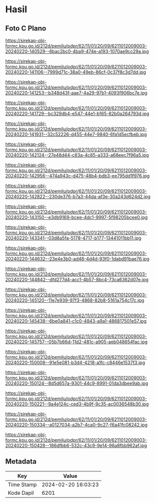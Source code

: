 # Hasil

## Foto C Plano

https://sirekap-obj-formc.kpu.go.id/212d/pemilu/pdpr/62/11/01/20/09/6211012009003-20240220-140529--6bac2bc0-4ba9-474e-a193-1070ae9cc29a.jpg

https://sirekap-obj-formc.kpu.go.id/212d/pemilu/pdpr/62/11/01/20/09/6211012009003-20240220-141106--7999d71c-38a0-49eb-86cf-0c37f8c3d7dd.jpg

https://sirekap-obj-formc.kpu.go.id/212d/pemilu/pdpr/62/11/01/20/09/6211012009003-20240220-141253--b348d43f-aae7-4a29-97b1-4093f906bc7e.jpg

https://sirekap-obj-formc.kpu.go.id/212d/pemilu/pdpr/62/11/01/20/09/6211012009003-20240220-141729--bc329db4-e547-44e1-b165-82b0a264793d.jpg

https://sirekap-obj-formc.kpu.go.id/212d/pemilu/pdpr/62/11/01/20/09/6211012009003-20240220-141931--32c52226-d455-44e7-9840-6fa1d5ecfbeb.jpg

https://sirekap-obj-formc.kpu.go.id/212d/pemilu/pdpr/62/11/01/20/09/6211012009003-20240220-142124--27e48d44-c83a-4c85-a333-a68eec7f96a5.jpg

https://sirekap-obj-formc.kpu.go.id/212d/pemilu/pdpr/62/11/01/20/09/6211012009003-20240220-142956--474a943c-d475-48b4-bdb3-ee795dd1f976.jpg

https://sirekap-obj-formc.kpu.go.id/212d/pemilu/pdpr/62/11/01/20/09/6211012009003-20240220-142822--230de376-b7a3-44da-af3e-30a243d624d2.jpg

https://sirekap-obj-formc.kpu.go.id/212d/pemilu/pdpr/62/11/01/20/09/6211012009003-20240220-143150--e3db9169-bcee-4dc1-9997-5f98205bcee0.jpg

https://sirekap-obj-formc.kpu.go.id/212d/pemilu/pdpr/62/11/01/20/09/6211012009003-20240220-143341--03d8a5fa-5178-4717-b177-13441011bb11.jpg

https://sirekap-obj-formc.kpu.go.id/212d/pemilu/pdpr/62/11/01/20/09/6211012009003-20240220-144632--23e4e3b0-ad48-4d4d-93f0-1dabd91bae76.jpg

https://sirekap-obj-formc.kpu.go.id/212d/pemilu/pdpr/62/11/01/20/09/6211012009003-20240220-144842--dfd277d4-acc1-4b57-8bc4-73ca6362d07e.jpg

https://sirekap-obj-formc.kpu.go.id/212d/pemilu/pdpr/62/11/01/20/09/6211012009003-20240220-145120--11e7e939-97f3-4868-82b8-5161a754c17c.jpg

https://sirekap-obj-formc.kpu.go.id/212d/pemilu/pdpr/62/11/01/20/09/6211012009003-20240220-145438--6be0a841-c1c0-4843-a9a1-486817501e57.jpg

https://sirekap-obj-formc.kpu.go.id/212d/pemilu/pdpr/62/11/01/20/09/6211012009003-20240220-145757--05b7b66d-11d2-481c-a905-aeb048654fac.jpg

https://sirekap-obj-formc.kpu.go.id/212d/pemilu/pdpr/62/11/01/20/09/6211012009003-20240220-150008--91e5e081-b3d4-4218-a1fc-c8446e1537f3.jpg

https://sirekap-obj-formc.kpu.go.id/212d/pemilu/pdpr/62/11/01/20/09/6211012009003-20240220-150124--8d5d657a-9301-44c9-8991-01da3dbee9ab.jpg

https://sirekap-obj-formc.kpu.go.id/212d/pemilu/pdpr/62/11/01/20/09/6211012009003-20240220-150221--9a4e124c-ced3-4b9f-9c35-ac0036548b30.jpg

https://sirekap-obj-formc.kpu.go.id/212d/pemilu/pdpr/62/11/01/20/09/6211012009003-20240220-150334--a0127034-a2b7-4ca0-9c27-f6a41fc08242.jpg

https://sirekap-obj-formc.kpu.go.id/212d/pemilu/pdpr/62/11/01/20/09/6211012009003-20240220-150428--186dfbb6-532c-43c9-9e14-96a8fbb962af.jpg


## Metadata

| Key        | Value               |
| ---------- | ------------------- |
| Time Stamp | 2024-02-20 16:03:23 |
| Kode Dapil | 6201                |



